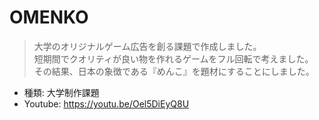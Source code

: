 # OMENKO
> 大学のオリジナルゲーム広告を創る課題で作成しました。<br>
> 短期間でクオリティが良い物を作れるゲームをフル回転で考えました。<br>
> その結果、日本の象徴である『めんこ』を題材にすることにしました。

- 種類: 大学制作課題
- Youtube: https://youtu.be/Oel5DiEyQ8U
